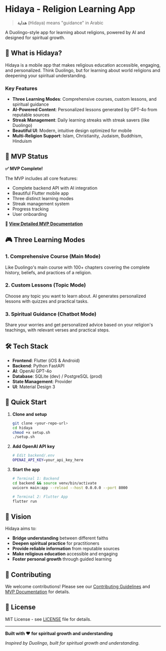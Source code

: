 # Hidaya - Religion Learning App

> **هداية** (Hidaya) means "guidance" in Arabic

A Duolingo-style app for learning about religions, powered by AI and designed for spiritual growth.

## 🎯 What is Hidaya?

Hidaya is a mobile app that makes religious education accessible, engaging, and personalized. Think Duolingo, but for learning about world religions and deepening your spiritual understanding.

### Key Features

- **Three Learning Modes**: Comprehensive courses, custom lessons, and spiritual guidance
- **AI-Powered Content**: Personalized lessons generated by GPT-4o from reputable sources
- **Streak Management**: Daily learning streaks with streak savers (like Duolingo)
- **Beautiful UI**: Modern, intuitive design optimized for mobile
- **Multi-Religion Support**: Islam, Christianity, Judaism, Buddhism, Hinduism

## 🚀 MVP Status

**✅ MVP Complete!** 

The MVP includes all core features:
- Complete backend API with AI integration
- Beautiful Flutter mobile app
- Three distinct learning modes
- Streak management system
- Progress tracking
- User onboarding

**📖 [View Detailed MVP Documentation](MVP_README.md)**

## 🎮 Three Learning Modes

### 1. Comprehensive Course (Main Mode)
Like Duolingo's main course with 100+ chapters covering the complete history, beliefs, and practices of a religion.

### 2. Custom Lessons (Topic Mode)
Choose any topic you want to learn about. AI generates personalized lessons with quizzes and practical tasks.

### 3. Spiritual Guidance (Chatbot Mode)
Share your worries and get personalized advice based on your religion's teachings, with relevant verses and practical steps.

## 🛠️ Tech Stack

- **Frontend**: Flutter (iOS & Android)
- **Backend**: Python FastAPI
- **AI**: OpenAI GPT-4o
- **Database**: SQLite (dev) / PostgreSQL (prod)
- **State Management**: Provider
- **UI**: Material Design 3

## 🚀 Quick Start

1. **Clone and setup**
   ```bash
   git clone <your-repo-url>
   cd hidaya
   chmod +x setup.sh
   ./setup.sh
   ```

2. **Add OpenAI API key**
   ```bash
   # Edit backend/.env
   OPENAI_API_KEY=your_api_key_here
   ```

3. **Start the app**
   ```bash
   # Terminal 1: Backend
   cd backend && source venv/bin/activate
   uvicorn main:app --reload --host 0.0.0.0 --port 8000
   
   # Terminal 2: Flutter App
   flutter run
   ```


## 🎯 Vision

Hidaya aims to:
- **Bridge understanding** between different faiths
- **Deepen spiritual practice** for practitioners
- **Provide reliable information** from reputable sources
- **Make religious education** accessible and engaging
- **Foster personal growth** through guided learning

## 🤝 Contributing

We welcome contributions! Please see our [Contributing Guidelines](CONTRIBUTING.md) and [MVP Documentation](MVP_README.md) for details.

## 📄 License

MIT License - see [LICENSE](LICENSE) file for details.

---

**Built with ❤️ for spiritual growth and understanding**

*Inspired by Duolingo, built for spiritual growth and understanding.*
